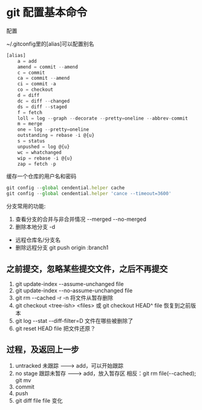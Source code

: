 # git 配置基本命令

配置

~/.gitconfig里的[alias]可以配置别名

```javascript
[alias]
    a = add
    amend = commit --amend
    c = commit
    ca = commit --amend
    ci = commit -a
    co = checkout
    d = diff
    dc = diff --changed
    ds = diff --staged
    f = fetch
    loll = log --graph --decorate --pretty=oneline --abbrev-commit
    m = merge
    one = log --pretty=oneline
    outstanding = rebase -i @{u}
    s = status
    unpushed = log @{u}
    wc = whatchanged
    wip = rebase -i @{u}
    zap = fetch -p
```

缓存一个仓库的用户名和密码

```javascript
git config --global cendential.helper cache
git config --global cendential.helper 'cance --timeout=3600'
```

分支常用的功能:

1. 查看分支的合并与非合并情况 --merged  --no-merged
2. 删除本地分支 -d

- 远程仓库名/分支名
- 删除远程分支 git push origin :branch1


## 之前提交，忽略某些提交文件，之后不再提交

1. git update-index --assume-unchanged  file
2. git update-index --no-assume-unchanged  file
3. git rm --cached -r -n 将文件从暂存删除
4. git checkout \<tree-ish> \<files> 或 git checkout HEAD^ file 恢复到之前版本
5. git log --stat --diff-filter=D 文件在哪些被删除了
6. git reset HEAD file 把文件还原？

## 过程，及返回上一步

1. untracked 未跟踪 ---> add，可以开始跟踪
2. no stage 跟踪未暂存 ---> add，放入暂存区 相反：git rm file(--cached); git mv
3. commit
4. push
5. git diff file file 变化

